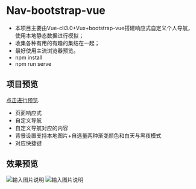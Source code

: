 # Nav-bootstrap-vue
+ 本项目主要由Vue-cli3.0+Vux+bootstrap-vue搭建响应式自定义个人导航，使用本地静态数据进行模拟；
+ 收集各种有用的有趣的集结在一起；
+ 最好使用主流浏览器预览。
+ npm install
+ npm run serve

## 项目预览
[点击进行预览](https://tilin.gitee.io/nav/).

+ 页面响应式
+ 自定义导航
+ 自定义导航对应的内容
+ 背景设置支持本地图片+自选量两种渐变颜色和白天与黑夜模式
+ 对应快捷键

## 效果预览
![输入图片说明](https://images.gitee.com/uploads/images/2020/1122/224036_ca1a5da0_2084888.jpeg "1.jpg")
![输入图片说明](https://images.gitee.com/uploads/images/2020/1122/224438_ec7742eb_2084888.jpeg "2.jpg")
